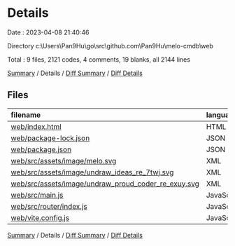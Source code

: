 # Details

Date : 2023-04-08 21:40:46

Directory c:\\Users\\Pan9Hu\\go\\src\\github.com\\Pan9Hu\\melo-cmdb\\web

Total : 9 files,  2121 codes, 4 comments, 19 blanks, all 2144 lines

[Summary](results.md) / Details / [Diff Summary](diff.md) / [Diff Details](diff-details.md)

## Files
| filename | language | code | comment | blank | total |
| :--- | :--- | ---: | ---: | ---: | ---: |
| [web/index.html](/web/index.html) | HTML | 65 | 0 | 1 | 66 |
| [web/package-lock.json](/web/package-lock.json) | JSON | 1,878 | 0 | 1 | 1,879 |
| [web/package.json](/web/package.json) | JSON | 24 | 0 | 1 | 25 |
| [web/src/assets/image/melo.svg](/web/src/assets/image/melo.svg) | XML | 1 | 0 | 0 | 1 |
| [web/src/assets/image/undraw_ideas_re_7twj.svg](/web/src/assets/image/undraw_ideas_re_7twj.svg) | XML | 1 | 0 | 0 | 1 |
| [web/src/assets/image/undraw_proud_coder_re_exuy.svg](/web/src/assets/image/undraw_proud_coder_re_exuy.svg) | XML | 1 | 0 | 0 | 1 |
| [web/src/main.js](/web/src/main.js) | JavaScript | 28 | 4 | 8 | 40 |
| [web/src/router/index.js](/web/src/router/index.js) | JavaScript | 100 | 0 | 3 | 103 |
| [web/vite.config.js](/web/vite.config.js) | JavaScript | 23 | 0 | 5 | 28 |

[Summary](results.md) / Details / [Diff Summary](diff.md) / [Diff Details](diff-details.md)